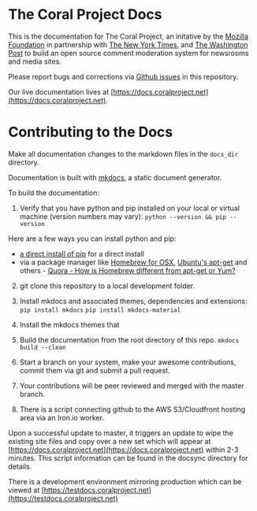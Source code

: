 # The Coral Project Docs

This is the documentation for The Coral Project, an initative by the [Mozilla Foundation](https://www.mozilla.org/en-US/foundation/) in partnership with [The New York Times](http://nytimes.com/), and [The Washington Post](http://washingtonpost.com/) to build an open source comment moderation system for newsrooms and media sites.

Please report bugs and corrections via [Github issues](https://github.com/coralproject/docs/issues) in this repository.

Our live documentation lives at [https://docs.coralproject.net](https://docs.coralproject.net).


# Contributing to the Docs

Make all documentation changes to the markdown files in the `docs_dir` directory.

Documentation is built with [mkdocs](http://www.mkdocs.org), a static document generator. 

To build the documentation:

1. Verify that you have python and pip installed on your local or virtual machine (version numbers may vary):
  ```python --version && pip --version```

Here are a few ways you can install python and pip:

-  [a direct install of pip](https://pip.pypa.io/en/stable/installing/) for a direct install
- via a package manager like [Homebrew for OSX](http://brew.sh/), [Ubuntu's apt-get](https://help.ubuntu.com/12.04/serverguide/apt-get.html) and others - [Quora - How is Homebrew different from apt-get or Yum?](https://www.quora.com/How-is-Homebrew-different-from-apt-get-or-Yum)


2. git clone this repository to a local development folder.

3. Install mkdocs and associated themes, dependencies and extensions:
  ```pip install mkdocs```
  ```pip install mkdocs-material```
4. Install the mkdocs themes that 

5. Build the documentation from the root directory of this repo.
  ```mkdocs build --clean```

6. Start a branch on your system, make your awesome contributions, commit them via git and submit a pull request.

7. Your contributions will be peer reviewed and merged with the master branch. 

8. There is a script connecting github to the AWS S3/Cloudfront hosting area via an Iron.io worker. 

Upon a successful update to master, it triggers an update to wipe the existing site files and copy over a new set which will appear at [https://docs.coralproject.net](https://docs.coralproject.net) within 2-3 minutes. This script information can be found in the docsync directory for details.

There is a development environment mirroring production which can be viewed at [https://testdocs.coralproject.net](https://testdocs.coralproject.net)


